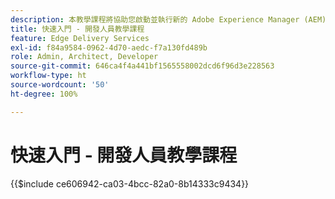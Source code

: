 ```yaml
---
description: 本教學課程將協助您啟動並執行新的 Adob​​e Experience Manager (AEM) 專案。您將在十到二十分鐘內建立自己的網站，並能夠建立、預覽和發佈您自己的內容、樣式以及新增區塊。
title: 快速入門 - 開發人員教學課程
feature: Edge Delivery Services
exl-id: f84a9584-0962-4d70-aedc-f7a130fd489b
role: Admin, Architect, Developer
source-git-commit: 646ca4f4a441bf1565558002dcd6f96d3e228563
workflow-type: ht
source-wordcount: '50'
ht-degree: 100%

---
```


# 快速入門 - 開發人員教學課程

{{$include ce606942-ca03-4bcc-82a0-8b14333c9434}}
